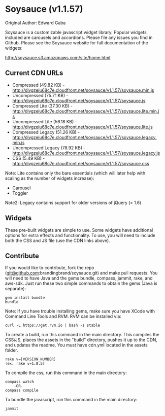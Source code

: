 # Soysauce (v1.1.57)
Original Author: Edward Gaba

Soysauce is a customizable javascript widget library. Popular widgets included are carousels and accordions. Please file any issues you find in Github. Please see the Soysauce website for full documentation of the widgets:

http://soysauce.s3.amazonaws.com/site/home.html

## Current CDN URLs
* Compressed (49.82 KB) - http://divgzeiu68c7e.cloudfront.net/soysauce/v1.1.57/soysauce.min.js
* Uncompressed (75.71 KB) - http://divgzeiu68c7e.cloudfront.net/soysauce/v1.1.57/soysauce.js
* Compressed Lite (37.30 KB) - http://divgzeiu68c7e.cloudfront.net/soysauce/v1.1.57/soysauce.lite.min.js
* Uncompressed Lite (56.18 KB) - http://divgzeiu68c7e.cloudfront.net/soysauce/v1.1.57/soysauce.lite.js
* Compressed Legacy (51.26 KB) - http://divgzeiu68c7e.cloudfront.net/soysauce/v1.1.57/soysauce.legacy.min.js
* Uncompressed Legacy (78.92 KB) - http://divgzeiu68c7e.cloudfront.net/soysauce/v1.1.57/soysauce.legacy.js
* CSS (5.49 KB) - http://divgzeiu68c7e.cloudfront.net/soysauce/v1.1.57/soysauce.css

Note: Lite contains only the bare essentials (which will later help with scaling as the number of widgets increase):
* Carousel
* Toggler

Note2: Legacy contains support for older versions of jQuery (< 1.6)

## Widgets
These pre-built widgets are simple to use. Some widgets have additional options for extra effects and functionality. To use, you will need to include both the CSS and JS file (use the CDN links above).

## Contribute
If you would like to contribute, fork the repo (git@github.com:brandingbrand/soysauce.git) and make pull requests. You will need to have Java and the gems bundle, compass, jammit, rake, and aws-sdk. Just run these two simple commands to obtain the gems (Java is separate):

	gem install bundle
	bundle

Note: If you have trouble installing gems, make sure you have XCode with Command Line Tools and RVM. RVM can be installed via:

	curl -L https://get.rvm.io | bash -s stable

To create a build, run this command in the main directory. This compiles the CSS/JS, places the assets in the "build" directory, pushes it up to the CDN, and updates the readme. You must have cdn.yml located in the assets folder.

	rake v=[VERSION_NUMBER]
	(ex. rake v=1.0.5)

To compile the css, run this command in the main directory:

	compass watch
		-OR-
	compass compile

To bundle the javascript, run this command in the main directory:

	jammit
